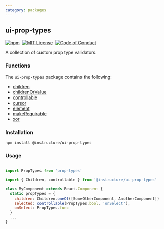 ```yaml
---
category: packages
---
```


## ui-prop-types

[![npm][npm]][npm-url]&nbsp;
[![MIT License][license-badge]][license]&nbsp;
[![Code of Conduct][coc-badge]][coc]

A collection of custom prop type validators.

### Functions

The `ui-prop-types` package contains the following:

- [children](#children)
- [childrenOrValue](#childrenOrValue)
- [controllable](#controllable)
- [cursor](#cursor)
- [element](#element)
- [makeRequirable](#makeRequirable)
- [xor](#xor)

### Installation

```sh
npm install @instructure/ui-prop-types
```

### Usage

```js

import PropTypes from 'prop-types'

import { Children, controllable } from '@instructure/ui-prop-types'

class MyComponent extends React.Component {
  static propTypes = {
    children: Children.oneOf([SomeOtherComponent, AnotherComponent])
    selected: controllable(PropTypes.bool, 'onSelect'),
    onSelect: PropTypes.func
  }
  ...
}
```

[npm]: https://img.shields.io/npm/v/@instructure/ui-prop-types.svg
[npm-url]: https://npmjs.com/package/@instructure/ui-prop-types
[license-badge]: https://img.shields.io/npm/l/instructure-ui.svg?style=flat-square
[license]: https://github.com/instructure/instructure-ui/blob/master/LICENSE
[coc-badge]: https://img.shields.io/badge/code%20of-conduct-ff69b4.svg?style=flat-square
[coc]: https://github.com/instructure/instructure-ui/blob/master/CODE_OF_CONDUCT.md
